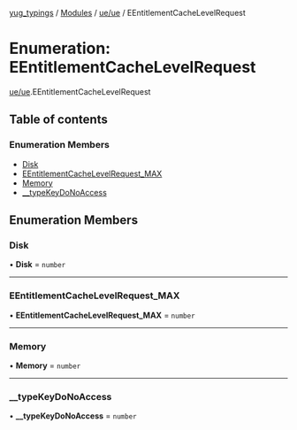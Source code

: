 [yug_typings](../README.md) / [Modules](../modules.md) / [ue/ue](../modules/ue_ue.md) / EEntitlementCacheLevelRequest

# Enumeration: EEntitlementCacheLevelRequest

[ue/ue](../modules/ue_ue.md).EEntitlementCacheLevelRequest

## Table of contents

### Enumeration Members

- [Disk](ue_ue.EEntitlementCacheLevelRequest.md#disk)
- [EEntitlementCacheLevelRequest\_MAX](ue_ue.EEntitlementCacheLevelRequest.md#eentitlementcachelevelrequest_max)
- [Memory](ue_ue.EEntitlementCacheLevelRequest.md#memory)
- [\_\_typeKeyDoNoAccess](ue_ue.EEntitlementCacheLevelRequest.md#__typekeydonoaccess)

## Enumeration Members

### Disk

• **Disk** = `number`

___

### EEntitlementCacheLevelRequest\_MAX

• **EEntitlementCacheLevelRequest\_MAX** = `number`

___

### Memory

• **Memory** = `number`

___

### \_\_typeKeyDoNoAccess

• **\_\_typeKeyDoNoAccess** = `number`
